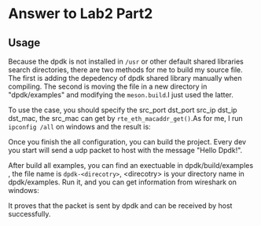 # Answer to Lab2 Part2 

## Usage
Because the dpdk is not installed in `/usr` or other default shared libraries search directories, there are two methods for me to build my source file. The first is adding the depedency of dpdk shared library manually when compiling. The second is moving the file in a new directory in "dpdk/examples" and modifying the `meson.build`.I just used the latter.

To use the case, you should specify the src_port dst_port src_ip dst_ip dst_mac, the src_mac can get by `rte_eth_macaddr_get()`.As for me, I run `ipconfig /all` on windows and the result is:  

Once you finish the all configuration, you can build the project. Every dev you start will send a udp packet to host with the message "Hello Dpdk!".  

After build all examples, you can find an exectuable in dpdk/build/examples , the file name is `dpdk-<direcotry>`, \<direcotry\> is your directory name in dpdk/examples. Run it, and you can get information from wireshark on windows: 

It proves that the packet is sent by dpdk and can be received by host successfully.